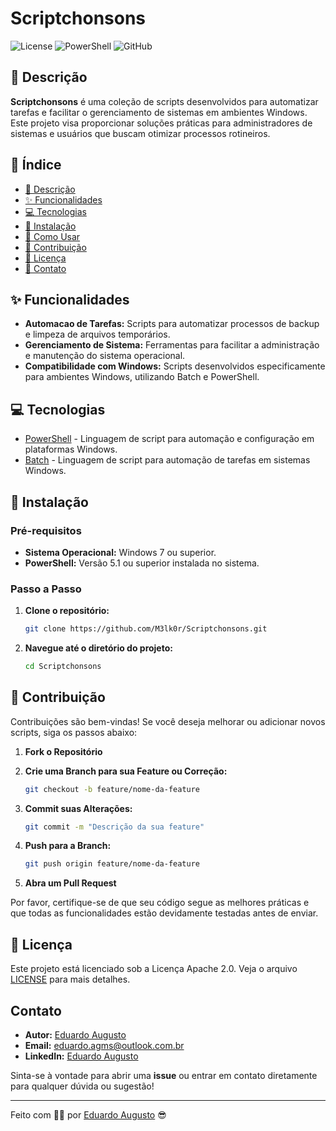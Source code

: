 # Scriptchonsons

![License](https://img.shields.io/badge/license-Apache%202.0-blue)
![PowerShell](https://img.shields.io/badge/language-PowerShell-blue)
![GitHub](https://img.shields.io/github/license/M3lk0r/Scriptchonsons)

## 🎯 Descrição

**Scriptchonsons** é uma coleção de scripts desenvolvidos para automatizar tarefas e facilitar o gerenciamento de sistemas em ambientes Windows. Este projeto visa proporcionar soluções práticas para administradores de sistemas e usuários que buscam otimizar processos rotineiros.

## 📝 Índice

- [🎯 Descrição](#-descrição)
- [✨ Funcionalidades](#-funcionalidades)
- [💻 Tecnologias](#-tecnologias)
- [🔧 Instalação](#-instalação)
- [🚀 Como Usar](#-como-usar)
- [🤝 Contribuição](#-contribuição)
- [🐜 Licença](#-licença)
- [💋 Contato](#-contato)

## ✨ Funcionalidades

- **Automacao de Tarefas:** Scripts para automatizar processos de backup e limpeza de arquivos temporários.
- **Gerenciamento de Sistema:** Ferramentas para facilitar a administração e manutenção do sistema operacional.
- **Compatibilidade com Windows:** Scripts desenvolvidos especificamente para ambientes Windows, utilizando Batch e PowerShell.

## 💻 Tecnologias

- [PowerShell](https://docs.microsoft.com/pt-br/powershell/) - Linguagem de script para automação e configuração em plataformas Windows.
- [Batch](https://docs.microsoft.com/pt-br/windows-server/administration/windows-commands/windows-commands) - Linguagem de script para automação de tarefas em sistemas Windows.

## 🔧 Instalação

### Pré-requisitos

- **Sistema Operacional:** Windows 7 ou superior.
- **PowerShell:** Versão 5.1 ou superior instalada no sistema.

### Passo a Passo

1. **Clone o repositório:**

   ```bash
   git clone https://github.com/M3lk0r/Scriptchonsons.git
   ```

2. **Navegue até o diretório do projeto:**

   ```bash
   cd Scriptchonsons
   ```

## 🤝 Contribuição

Contribuições são bem-vindas! Se você deseja melhorar ou adicionar novos scripts, siga os passos abaixo:

1. **Fork o Repositório**
2. **Crie uma Branch para sua Feature ou Correção:**

   ```bash
   git checkout -b feature/nome-da-feature
   ```

3. **Commit suas Alterações:**

   ```bash
   git commit -m "Descrição da sua feature"
   ```

4. **Push para a Branch:**

   ```bash
   git push origin feature/nome-da-feature
   ```

5. **Abra um Pull Request**

Por favor, certifique-se de que seu código segue as melhores práticas e que todas as funcionalidades estão devidamente testadas antes de enviar.

## 🐜 Licença

Este projeto está licenciado sob a Licença Apache 2.0. Veja o arquivo [LICENSE](LICENSE) para mais detalhes.

## Contato

- **Autor:** [Eduardo Augusto](https://github.com/M3lk0r)
- **Email:** eduardo.agms@outlook.com.br
- **LinkedIn:** [Eduardo Augusto](https://www.linkedin.com/in/eduardo-augusto-gomes-299175105)

Sinta-se à vontade para abrir uma **issue** ou entrar em contato diretamente para qualquer dúvida ou sugestão!

---

Feito com 😶‍🌫️ por [Eduardo Augusto](https://github.com/M3lk0r) 😎


